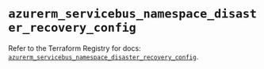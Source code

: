 # `azurerm_servicebus_namespace_disaster_recovery_config`

Refer to the Terraform Registry for docs: [`azurerm_servicebus_namespace_disaster_recovery_config`](https://registry.terraform.io/providers/hashicorp/azurerm/4.34.0/docs/resources/servicebus_namespace_disaster_recovery_config).

